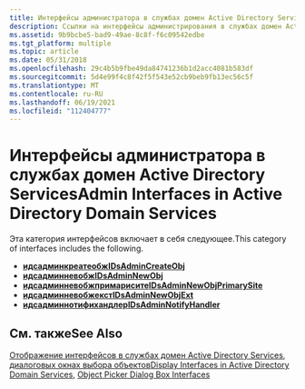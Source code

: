 ```yaml
---
title: Интерфейсы администратора в службах домен Active Directory Services
description: Ссылки на интерфейсы администрирования в службах домен Active Directory, таких как Идсадминкреатеобж и Идсадминневобж.
ms.assetid: 9b9bcbe5-bad9-49ae-8c8f-f6c09542edbe
ms.tgt_platform: multiple
ms.topic: article
ms.date: 05/31/2018
ms.openlocfilehash: 29c4b5b9fbe49da84741236b1d2acc4081b583df
ms.sourcegitcommit: 5d4e99f4c8f42f5f543e52cb9beb9fb13ec56c5f
ms.translationtype: MT
ms.contentlocale: ru-RU
ms.lasthandoff: 06/19/2021
ms.locfileid: "112404777"
---
```

# <a name="admin-interfaces-in-active-directory-domain-services"></a><span data-ttu-id="9bb90-103">Интерфейсы администратора в службах домен Active Directory Services</span><span class="sxs-lookup"><span data-stu-id="9bb90-103">Admin Interfaces in Active Directory Domain Services</span></span>

<span data-ttu-id="9bb90-104">Эта категория интерфейсов включает в себя следующее.</span><span class="sxs-lookup"><span data-stu-id="9bb90-104">This category of interfaces includes the following.</span></span>

-   [<span data-ttu-id="9bb90-105">**идсадминкреатеобж**</span><span class="sxs-lookup"><span data-stu-id="9bb90-105">**IDsAdminCreateObj**</span></span>](/windows/desktop/api/DSAdmin/nn-dsadmin-idsadmincreateobj)
-   [<span data-ttu-id="9bb90-106">**идсадминневобж**</span><span class="sxs-lookup"><span data-stu-id="9bb90-106">**IDsAdminNewObj**</span></span>](/windows/desktop/api/DSAdmin/nn-dsadmin-idsadminnewobj)
-   [<span data-ttu-id="9bb90-107">**идсадминневобжпримарисите**</span><span class="sxs-lookup"><span data-stu-id="9bb90-107">**IDsAdminNewObjPrimarySite**</span></span>](/windows/desktop/api/DSAdmin/nn-dsadmin-idsadminnewobjprimarysite)
-   [<span data-ttu-id="9bb90-108">**идсадминневобжекст**</span><span class="sxs-lookup"><span data-stu-id="9bb90-108">**IDsAdminNewObjExt**</span></span>](/windows/desktop/api/DSAdmin/nn-dsadmin-idsadminnewobjext)
-   [<span data-ttu-id="9bb90-109">**идсадминнотифихандлер**</span><span class="sxs-lookup"><span data-stu-id="9bb90-109">**IDsAdminNotifyHandler**</span></span>](/windows/desktop/api/DSAdmin/nn-dsadmin-idsadminnotifyhandler)

## <a name="see-also"></a><span data-ttu-id="9bb90-110">См. также</span><span class="sxs-lookup"><span data-stu-id="9bb90-110">See Also</span></span>

<span data-ttu-id="9bb90-111">[Отображение интерфейсов в службах домен Active Directory Services](display-interfaces-in-active-directory-domain-services.md), [диалоговых окнах выбора объектов](object-picker-dialog-box-interfaces.md)</span><span class="sxs-lookup"><span data-stu-id="9bb90-111">[Display Interfaces in Active Directory Domain Services](display-interfaces-in-active-directory-domain-services.md), [Object Picker Dialog Box Interfaces](object-picker-dialog-box-interfaces.md)</span></span>


 

 




